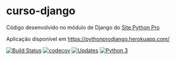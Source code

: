 # curso-django
Código desenvolvido no módulo de Django do [Site Python Pro](www.python.pro.br)

Aplicação disponível em https://pythonprodjango.herokuapp.com/

[![Build Status](https://app.travis-ci.com/Adrand/curso-django.svg?branch=master)](https://travis-ci.com/github/Adrand/curso-django)
[![codecov](https://codecov.io/gh/Adrand/curso-django/branch/master/graph/badge.svg)](https://codecov.io/gh/Adrand/curso-django)
[![Updates](https://pyup.io/repos/github/Adrand/curso-django/shield.svg)](https://pyup.io/repos/github/Adrand/curso-django/)
[![Python 3](https://pyup.io/repos/github/Adrand/curso-django/python-3-shield.svg)](https://pyup.io/repos/github/Adrand/curso-django/)
